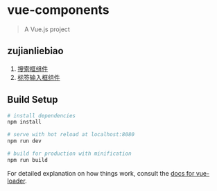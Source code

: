 # vue-components

> A Vue.js project

## zujianliebiao
1. [搜索框组件](https://github.com/fyuanfen/Vue-Components/blob/master/src/search.vue)
2. [标签输入框组件](https://github.com/fyuanfen/Vue-Components/blob/master/src/input-tag.vue)
## Build Setup

``` bash
# install dependencies
npm install

# serve with hot reload at localhost:8080
npm run dev

# build for production with minification
npm run build
```

For detailed explanation on how things work, consult the [docs for vue-loader](http://vuejs.github.io/vue-loader).
